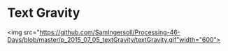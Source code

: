 # Text Gravity
<img src="https://github.com/SamIngersoll/Processing-46-Days/blob/master/p_2015_07_05_textGravity/textGravity.gif"width="600">
